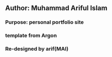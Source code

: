 ## Author: Muhammad Ariful Islam
### Purpose: personal portfolio site
### template from Argon
### Re-designed by arif(MAI)